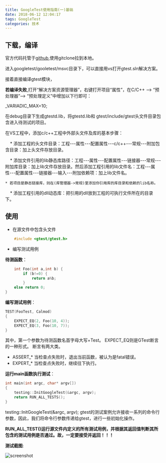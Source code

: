 ```yaml
---
title: GoogleTest使用指南(一)基础
date: 2018-06-12 12:04:17
tags: GoogleTest
categories: 技术
---
```


## 下载，编译

官方代码托管于[github](https://github.com/google/googletest),使用gitclone拉到本地。

进入googletest/gooletest/msvc目录下，可以直接用vs打开gtest.sln解决方案。

接着直接编译gtest模块，

__若编译失败__,打开“解决方案资源管理器”，右键打开项目“属性”，在C/C++ --> “预处理器”--> “预处理定义”中增加以下行即可：

_VARIADIC_MAX=10;

在debug目录下生成gtestd.lib，将gtestd.lib和 gtest/include/gtest头文件目录包含进入待测试的项目。

在VS工程中，添加c/c++工程中外部头文件及库的基本步骤：

    * 添加工程的头文件目录：工程---属性---配置属性---c/c++---常规---附加包含目录：加上头文件存放目录。

    * 添加文件引用的lib静态库路径：工程---属性---配置属性---链接器---常规---附加库目录：加上lib文件存放目录。然后添加工程引用的lib文件名：工程---属性---配置属性---链接器---输入---附加依赖项：加上lib文件名。

    * 若项目是静态链接库，则在(库管理器->常规)里添加你引用库的库目录和依赖的lib名称。

    * 添加工程引用的dll动态库：把引用的dll放到工程的可执行文件所在的目录下。

## 使用

* 在源文件中包含头文件  

```c++
    #include <gtest/gtest.h>
```

* 编写测试用例

__待测函数__：

```c++
    int Foo(int a,int b) {
        if (b!=0) {
            return a%b;
        }
    else return 0;
}
```

__编写测试用例__：

```c++
TEST(FooTest, Calmod)
{
    EXPECT_EQ(2, Foo(10, 4));
    EXPECT_EQ(3, Foo(10, 7));
}
```

其中，第一个参数为待测函数名首字母大写+Test。
EXPECT_EQ则是GTest断言的一种形式。
断言有两大类。

+ ASSERT_* 当检查点失败时，退出当前函数，被认为是fatal错误。
+ EXPERT_* 当检查点失败时，继续往下执行。  

__运行main函数执行测试__：

```c++
int main(int argc, char* argv[])
{
    testing::InitGoogleTest(&argc, argv);
    return RUN_ALL_TESTS();
}
```

testing::InitGoogleTest(&argc, argv);
gtest的测试案例允许接收一系列的命令行参数，因此，我们将命令行参数传递给gtest，进行一些初始化操作。

**RUN_ALL_TEST()运行源文件内定义的所有测试用例，并根据其返回值判断其所包含的测试用例是否通过。故，一定要接受并返回！！！**

__测试截图__:

![screenshot](https://blog.felixplanet.cn/images/googletest_1.png)